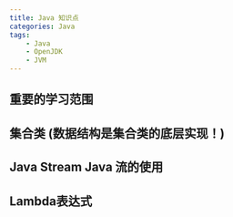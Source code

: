 ```yaml
---
title: Java 知识点
categories: Java
tags:
    - Java
    - OpenJDK
    - JVM
---
```


## 重要的学习范围

## 集合类 (数据结构是集合类的底层实现！)

## Java Stream Java 流的使用

## Lambda表达式
